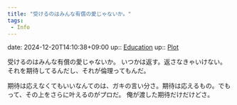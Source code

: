 ```yaml
---
title: "受けるのはみんな有償の愛じゃないか。"
tags:
 - Info
---
```


date: 2024-12-20T14:10:38+09:00
up:: [Education](Bar/Novel/Topics/Education.md)
up:: [Plot](../Bar/Novel/Chaos/Plot.md)

受けるのはみんな有償の愛じゃないか。
いつかは返す。返さなきゃいけない。それを期待してるんだし、それが倫理ってもんだ。

期待は応えなくてもいいなんてのは、ガキの言い分さ。期待は応えるもの。でもって、その上をさらに叶えるのがプロだ。
俺が渡した期待だけだけどさ。